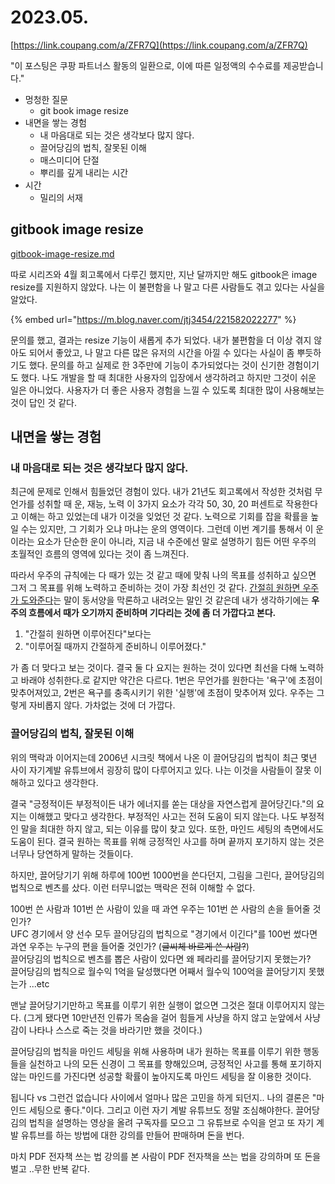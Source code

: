 # 2023.05.

[https://link.coupang.com/a/ZFR7Q](https://link.coupang.com/a/ZFR7Q)

"이 포스팅은 쿠팡 파트너스 활동의 일환으로, 이에 따른 일정액의 수수료를 제공받습니다."

* 멍청한 질문
  * git book image resize
* 내면을 쌓는 경험
  * 내 마음대로 되는 것은 생각보다 많지 않다.
  * 끌어당김의 법칙, 잘못된 이해
  * 매스미디어 단절
  * 뿌리를 깊게 내리는 시간
* 시간
  * 밀리의 서재



## gitbook image resize

[gitbook-image-resize.md](../../growthmoment/stupid-question/gitbook-image-resize.md "mention")

따로 시리즈와 4월 회고록에서 다루긴 했지만, 지난 달까지만 해도 gitbook은 image resize를 지원하지 않았다. 나는 이 불편함을 나 말고 다른 사람들도 겪고 있다는 사실을 알았다.&#x20;

{% embed url="https://m.blog.naver.com/jtj3454/221582022277" %}

문의를 했고, 결과는 resize 기능이 새롭게 추가 되었다. 내가 불편함을 더 이상 겪지 않아도 되어서 좋았고, 나 말고 다른 많은 유저의 시간을 아낄 수 있다는 사실이 좀 뿌듯하기도 했다. 문의를 하고 실제로 한 3주만에 기능이 추가되었다는 것이 신기한 경험이기도 했다. 나도 개발을 할 때 최대한 사용자의 입장에서 생각하려고 하지만 그것이 쉬운 일은 아니었다. 사용자가 더 좋은 사용자 경험을 느낄 수 있도록 최대한 많이 사용해보는 것이 답인 것 같다.



## 내면을 쌓는 경험

### 내 마음대로 되는 것은 생각보다 많지 않다.

최근에 문제로 인해서 힘들었던 경험이 있다. 내가 21년도 회고록에서 작성한 것처럼 무언가를 성취할 때 운, 재능, 노력 이 3가지 요소가 각각 50, 30, 20 퍼센트로 작용한다고 이해는 하고 있었는데 내가 이것을 잊었던 것 같다. 노력으로 기회를 잡을 확률을 높일 수는 있지만, 그 기회가 오냐 마냐는 운의 영역이다. 그런데 이번 계기를 통해서 이 운이라는 요소가 단순한 운이 아니라, 지금 내 수준에선 말로 설명하기 힘든 어떤 우주의 초월적인 흐름의 영역에 있다는 것이 좀 느껴진다.

따라서 우주의 규칙에는 다 때가 있는 것 같고 때에 맞춰 나의 목표를 성취하고 싶으면 그저 그 목표를 위해 노력하고 준비하는 것이 가장 최선인 것 같다. [간절히 원하면 우주가 도와준다](https://www.quora.com/It%E2%80%99s-said-that-when-you-desperately-want-something-the-universe-conspires-to-make-it-happen-Is-this-true)는 말이 동서양을 막론하고 내려오는 말인 것 같은데 내가 생각하기에는 **우주의 흐름에서 때가 오기까지 준비하며 기다리는 것에 좀 더 가깝다고 본다.**

1. "간절히 원하면 이루어진다"보다는
2. "이루어질 때까지 간절하게 준비하니 이루어졌다."

가 좀 더 맞다고 보는 것이다. 결국 둘 다 요지는 원하는 것이 있다면 최선을 다해 노력하고 바래야 성취한다.로 같지만 약간은 다르다. 1번은 무언가를 원한다는 '욕구'에 초점이 맞추어져있고, 2번은 욕구를 충족시키기 위한 '실행'에  초점이 맞추어져 있다. 우주는 그렇게 자비롭지 않다. 가차없는 것에 더 가깝다.



### 끌어당김의 법칙, 잘못된 이해

위의 맥락과 이어지는데 2006년 시크릿 책에서 나온 이 끌어당김의 법칙이 최근 몇년 사이 자기계발 유튜브에서 굉장히 많이 다루어지고 있다. 나는 이것을 사람들이 잘못 이해하고 있다고 생각한다.

결국 "긍정적이든 부정적이든 내가 에너지를 쏟는 대상을 자연스럽게 끌어당긴다."의 요지는 이해했고 맞다고 생각한다. 부정적인 사고는 전혀 도움이 되지 않는다. 나도 부정적인 말을 최대한 하지 않고, 되는 이유를 많이 찾고 있다. 또한, 마인드 세팅의 측면에서도 도움이 된다. 결국 원하는 목표를 위해 긍정적인 사고를 하며 끝까지 포기하지 않는 것은 너무나 당연하게 말하는 것들이다.

하지만, 끌어당기기 위해 하루에 100번 1000번을 쓴다던지, 그림을 그린다, 끌어당김의 법칙으로 벤츠를 샀다. 이런 터무니없는 맥락은 전혀 이해할 수 없다.

100번 쓴 사람과 101번 쓴 사람이 있을 때 과연 우주는 101번 쓴 사람의 손을 들어줄 것인가?\
UFC 경기에서 양 선수 모두 끌어당김의 법칙으로 "경기에서 이긴다"를 100번 썼다면 과연 우주는 누구의 편을 들어줄 것인가? (~~글씨체 바르게 쓴 사람?~~)\
끌어당김의 법칙으로 벤츠를 뽑은 사람이 있다면 왜 페라리를 끌어당기지 못했는가?\
끌어당김의 법칙으로 월수익 1억을 달성했다면 어째서 월수익 100억을 끌어당기지 못했는가 ...etc



맨날 끌어당기기만하고 목표를 이루기 위한 실행이 없으면 그것은 절대 이루어지지 않는다. (그게 됐다면 10만년전 인류가 목숨을 걸어 힘들게 사냥을 하지 않고 눈앞에서 사냥감이 나타나 스스로 죽는 것을 바라기만 했을 것이다.)

끌어당김의 법칙을 마인드 세팅을 위해 사용하며 내가 원하는 목표를 이루기 위한 행동들을 실천하고 나의 모든 신경이 그 목표를 향해있으며, 긍정적인 사고를 통해 포기하지 않는 마인드를 가진다면 성공할 확률이 높아지도록 마인드 세팅을 잘 이용한 것이다.

됩니다 vs 그런건 없습니다 사이에서 얼마나 많은 고민을 하게 되던지.. 나의 결론은 "마인드 세팅으로 좋다."이다. 그리고 이런 자기 계발 유튜브도 정말 조심해야한다. 끌어당김의 법칙을 설명하는 영상을 올려 구독자를 모으고 그 유튜브로 수익을 얻고 또 자기 계발 유튜브를 하는 방법에 대한 강의를 만들어 판매하며 돈을 번다.

마치 PDF 전자책 쓰는 법 강의를 본 사람이 PDF 전자책을 쓰는 법을 강의하며 또 돈을 벌고 ..무한 반복 같다.



